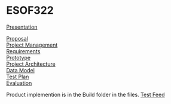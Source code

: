 # ESOF322

[Presentation](https://docs.google.com/presentation/d/1V9hHXXbXhR775aJrmsAU5JAgtKtp1EKKFWz5mFt3MJs/edit?usp=sharing)

[Proposal](https://docs.google.com/document/d/1ZrjiXJIH-0WBvg7uJ6Ueiu3zGsRs8t6Z0AO_7OAfPBg/edit?usp=sharing)\
[Project Management](https://trello.com/invite/b/TsvRRlhl/ATTIa1cf4924a8ed2e41f86034cc0c2f4ed8B64412FE/esof-322-project)\
[Requirements](https://docs.google.com/document/d/1Pb47JhX1G8hOH_Rgs5zO3v2MDSLJe8jCtBJDSR0v7FM/edit?usp=sharing)\
[Prototype](https://docs.google.com/drawings/d/1D8jd-TMDmNurBCnt69fYbl3ey8m4nav3fS2slB2qryI/edit?usp=sharing)\
[Project Architecture](https://docs.google.com/drawings/d/1WkmgzPhJ_ZV_kxwjFpyhxW0oYyF-w7eDWzVSN_6SJQ0/edit?usp=sharing)\
[Data Model](https://docs.google.com/drawings/d/1Fn-bjIkjgrJGAAS1Ucw-_j1Wba2H2mh-WFbZbfkBUTg/edit?usp=sharing)\
[Test Plan](https://docs.google.com/document/d/1HyvscvQn1sc7lxplbhT1Yl7pBNow-FK_nF-xGdUz91A/edit?usp=sharing)\
[Evaluation](https://docs.google.com/document/d/1vTxWmkhhPvPyh3PDBCKA-DZzL7FvRMXyvaBPxp8FZXs/edit?usp=sharing)

Product implemention is in the Build folder in the files.
[Test Feed](https://forums.spacebattles.com/threads/test-thread-1.1058637/threadmarks)
